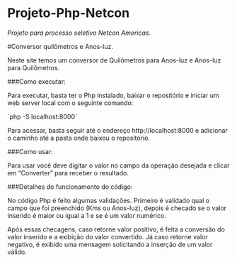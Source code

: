 # Projeto-Php-Netcon
_Projeto para processo seletivo Netcon Americas._

#Conversor quilômetros e Anos-luz.

Neste site temos um conversor de Quilômetros para Anos-luz e Anos-luz para Quilômetros. 

###Como executar:

Para executar, basta ter o Php instalado, baixar o repositório e iniciar um web server local com o seguinte comando:

ˋphp -S localhost:8000ˋ

Para acessar, basta seguir até o endereço http://localhost:8000 e adicionar o caminho até a pasta onde baixou o repositório. 

###Como usar:

Para usar você deve digitar o valor no campo da operação desejada e clicar em “Converter” para receber o resultado. 

###Detalhes do funcionamento do código:

No código Php é feito algumas validações. Primeiro é validado qual o campo que foi preenchido (Kms ou Anos-luz), depois é checado se o valor inserido é maior ou igual a 1 e se é um valor numérico. 

Após essas checagens, caso retorne valor positivo, é feita a conversão do valor inserido e a exibição do valor convertido. Já caso retorne valor negativo, é exibido uma mensagem solicitando a inserção de um valor válido.
